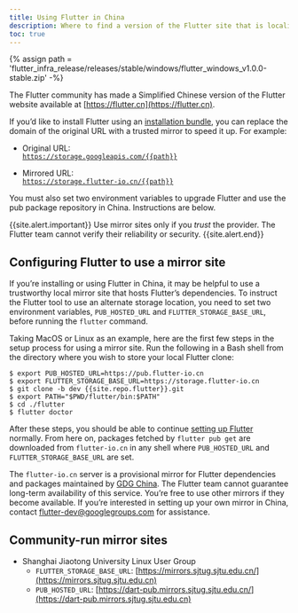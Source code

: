 ```yaml
---
title: Using Flutter in China
description: Where to find a version of the Flutter site that is localized to Simplified Chinese.
toc: true
---
```


{% assign path = 'flutter_infra_release/releases/stable/windows/flutter_windows_v1.0.0-stable.zip' -%}

The Flutter community has made a Simplified Chinese version of the
Flutter website available at
[https://flutter.cn](https://flutter.cn).

If you’d like to install Flutter using an [installation
bundle](/development/tools/sdk/releases),
you can replace the domain of the original URL with a trusted mirror
to speed it up. For example:

* Original URL:<br>
  [`https://storage.googleapis.com/{{path}}`](https://storage.googleapis.com/{{path}})

* Mirrored URL:<br>
  [`https://storage.flutter-io.cn/{{path}}`](https://storage.flutter-io.cn/{{path}})

You must also set two environment variables to upgrade Flutter and use the pub
package repository in China. Instructions are below.

{{site.alert.important}}
  Use mirror sites only if you _trust_ the provider.
  The Flutter team cannot verify their reliability or security.
{{site.alert.end}}

## Configuring Flutter to use a mirror site

If you’re installing or using Flutter in China, it may be helpful to use
a trustworthy local mirror site that hosts Flutter’s dependencies.
To instruct the Flutter tool to use an alternate storage location,
you need to set two environment variables, `PUB_HOSTED_URL` and
`FLUTTER_STORAGE_BASE_URL`, before running the `flutter` command.

Taking MacOS or Linux as an example, here are the first few steps in
the setup process for using a mirror site. Run the following in a Bash
shell from the directory where you wish to store your local Flutter clone:


```terminal
$ export PUB_HOSTED_URL=https://pub.flutter-io.cn
$ export FLUTTER_STORAGE_BASE_URL=https://storage.flutter-io.cn
$ git clone -b dev {{site.repo.flutter}}.git
$ export PATH="$PWD/flutter/bin:$PATH"
$ cd ./flutter
$ flutter doctor
```

After these steps, you should be able to continue
[setting up Flutter](/get-started/editor) normally.
From here on, packages fetched by `flutter pub get` are
downloaded from `flutter-io.cn` in any shell where `PUB_HOSTED_URL`
and `FLUTTER_STORAGE_BASE_URL` are set.

The `flutter-io.cn` server is a provisional mirror for Flutter
dependencies and packages maintained by [GDG China]().
The Flutter team cannot guarantee long-term availability of this service.
You’re free to use other mirrors if they become available. If you’re
interested in setting up your own mirror in China, contact
[flutter-dev@googlegroups.com](mailto:flutter-dev@googlegroups.com)
for assistance.

## Community-run mirror sites

* Shanghai Jiaotong University Linux User Group
  * `FLUTTER_STORAGE_BASE_URL`: [https://mirrors.sjtug.sjtu.edu.cn/](https://mirrors.sjtug.sjtu.edu.cn)
  * `PUB_HOSTED_URL`: [https://dart-pub.mirrors.sjtug.sjtu.edu.cn/](https://dart-pub.mirrors.sjtug.sjtu.edu.cn)
